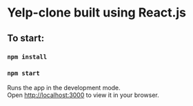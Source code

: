 # Yelp-clone built using React.js

## To start:

### `npm install`

### `npm start`

Runs the app in the development mode.\
Open [http://localhost:3000](http://localhost:3000) to view it in your browser.
